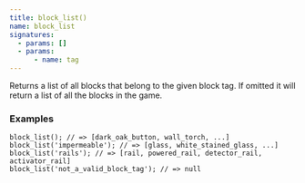 ```yaml
---
title: block_list()
name: block_list
signatures:
  - params: []
  - params:
      - name: tag
---
```


Returns a list of all blocks that belong to the given block tag. If omitted it
will return a list of all the blocks in the game.

### Examples

```scarpet
block_list(); // => [dark_oak_button, wall_torch, ...]
block_list('impermeable'); // => [glass, white_stained_glass, ...]
block_list('rails'); // => [rail, powered_rail, detector_rail, activator_rail]
block_list('not_a_valid_block_tag'); // => null
```
